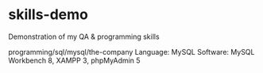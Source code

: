 # skills-demo
Demonstration of my QA &amp; programming skills

programming/sql/mysql/the-company
Language: MySQL
Software: MySQL Workbench 8, XAMPP 3, phpMyAdmin 5
